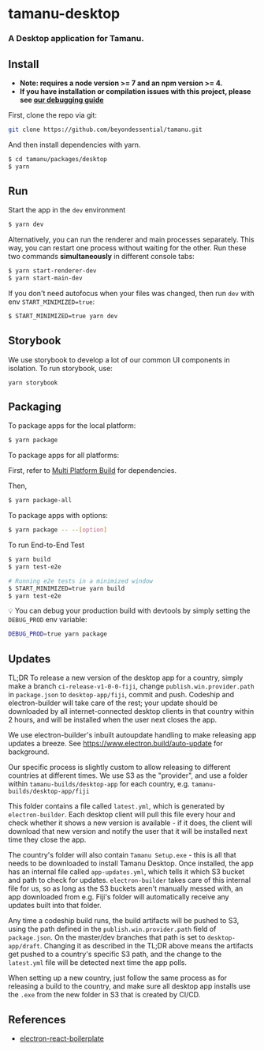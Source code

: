 # tamanu-desktop

### A Desktop application for Tamanu.

## Install

- **Note: requires a node version >= 7 and an npm version >= 4.**
- **If you have installation or compilation issues with this project, please see [our debugging guide](https://github.com/chentsulin/electron-react-boilerplate/issues/400)**

First, clone the repo via git:

```bash
git clone https://github.com/beyondessential/tamanu.git
```

And then install dependencies with yarn.

```bash
$ cd tamanu/packages/desktop
$ yarn
```

## Run

Start the app in the `dev` environment

```bash
$ yarn dev
```

Alternatively, you can run the renderer and main processes separately. This way, you can restart one process without waiting for the other. Run these two commands **simultaneously** in different console tabs:

```bash
$ yarn start-renderer-dev
$ yarn start-main-dev
```

If you don't need autofocus when your files was changed, then run `dev` with env `START_MINIMIZED=true`:

```bash
$ START_MINIMIZED=true yarn dev
```

## Storybook

We use storybook to develop a lot of our common UI components in isolation. To run storybook, use:

```
yarn storybook
```

## Packaging

To package apps for the local platform:

```bash
$ yarn package
```

To package apps for all platforms:

First, refer to [Multi Platform Build](https://www.electron.build/multi-platform-build) for dependencies.

Then,

```bash
$ yarn package-all
```

To package apps with options:

```bash
$ yarn package -- --[option]
```

To run End-to-End Test

```bash
$ yarn build
$ yarn test-e2e

# Running e2e tests in a minimized window
$ START_MINIMIZED=true yarn build
$ yarn test-e2e
```

:bulb: You can debug your production build with devtools by simply setting the `DEBUG_PROD` env variable:

```bash
DEBUG_PROD=true yarn package
```

## Updates

TL;DR To release a new version of the desktop app for a country, simply make a branch `ci-release-v1-0-0-fiji`, change `publish.win.provider.path` in `package.json` to `desktop-app/fiji`, commit and push. Codeship and electron-builder will take care of the rest; your update should be downloaded by all internet-connected desktop clients in that country within 2 hours, and will be installed when the user next closes the app.

We use electron-builder's inbuilt autoupdate handling to make releasing app updates a breeze. See https://www.electron.build/auto-update for background.

Our specific process is slightly custom to allow releasing to different countries at different times. We use S3 as the "provider", and use a folder within `tamanu-builds/desktop-app` for each country, e.g. `tamanu-builds/desktop-app/fiji`

This folder contains a file called `latest.yml`, which is generated by `electron-builder`. Each desktop client will pull this file every hour and check whether it shows a new version is available - if it does, the client will download that new version and notify the user that it will be installed next time they close the app.

The country's folder will also contain `Tamanu Setup.exe` - this is all that needs to be downloaded to install Tamanu Desktop. Once installed, the app has an internal file called `app-updates.yml`, which tells it which S3 bucket and path to check for updates. `electron-builder` takes care of this internal file for us, so as long as the S3 buckets aren't manually messed with, an app downloaded from e.g. Fiji's folder will automatically receive any updates built into that folder.

Any time a codeship build runs, the build artifacts will be pushed to S3, using the path defined in the `publish.win.provider.path` field of `package.json`. On the master/dev branches that path is set to `desktop-app/draft`. Changing it as described in the TL;DR above means the artifacts get pushed to a country's specific S3 path, and the change to the `latest.yml` file will be detected next time the app polls.

When setting up a new country, just follow the same process as for releasing a build to the country, and make sure all desktop app installs use the `.exe` from the new folder in S3 that is created by CI/CD.

## References

- [electron-react-boilerplate](https://github.com/chentsulin/electron-react-boilerplate)
